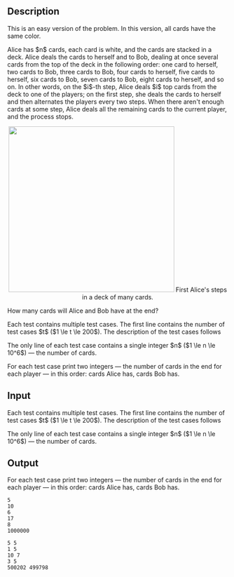 ## Description

<div><p><span class="tex-font-style-it">This is an easy version of the problem. In this version, all cards have the same color.</span></p><p>Alice has $n$ cards, each card is white, and the cards are stacked in a deck. Alice deals the cards to herself and to Bob, dealing at once several cards from the top of the deck in the following order: one card to herself, two cards to Bob, three cards to Bob, four cards to herself, five cards to herself, six cards to Bob, seven cards to Bob, eight cards to herself, and so on. In other words, on the $i$-th step, Alice deals $i$ top cards from the deck to one of the players; on the first step, she deals the cards to herself and then alternates the players every two steps. When there aren't enough cards at some step, Alice deals all the remaining cards to the current player, and the process stops.</p><center> <img class="tex-graphics" src="file://m1hw9cqc.png" style="max-width: 100.0%;max-height: 100.0%;" width="378px"> <span class="tex-font-size-small">First Alice's steps in a deck of many cards.</span> </center><p>How many cards will Alice and Bob have at the end?</p></div><div class="input-specification"><p>Each test contains multiple test cases. The first line contains the number of test cases $t$ ($1 \le t \le 200$). The description of the test cases follows</p><p>The only line of each test case contains a single integer $n$ ($1 \le n \le 10^6$)&nbsp;— the number of cards.</p></div><div class="output-specification"><p>For each test case print two integers&nbsp;— the number of cards in the end for each player&nbsp;— in this order: cards Alice has, cards Bob has.</p></div>

## Input

<p>Each test contains multiple test cases. The first line contains the number of test cases $t$ ($1 \le t \le 200$). The description of the test cases follows</p><p>The only line of each test case contains a single integer $n$ ($1 \le n \le 10^6$)&nbsp;— the number of cards.</p>

## Output

<p>For each test case print two integers&nbsp;— the number of cards in the end for each player&nbsp;— in this order: cards Alice has, cards Bob has.</p>





```input1|2,4,6
5
10
6
17
8
1000000
```




```output1
5 5
1 5
10 7
3 5
500202 499798
```


